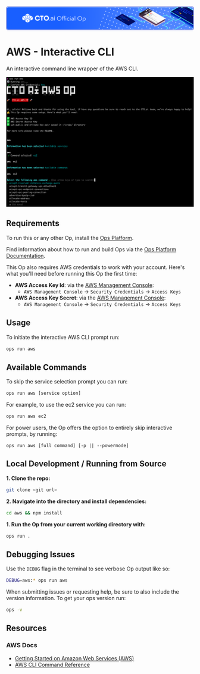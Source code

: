 ![](https://raw.githubusercontent.com/cto-ai/aws/master/assets/banner.png)

# AWS - Interactive CLI

An interactive command line wrapper of the AWS CLI.

![](https://raw.githubusercontent.com/cto-ai/aws/master/assets/screenshot_cli.png)

## Requirements

To run this or any other Op, install the [Ops Platform](https://cto.ai/platform).

Find information about how to run and build Ops via the [Ops Platform Documentation](https://cto.ai/docs/overview).

This Op also requires AWS credentials to work with your account. Here's what you'll need before running this Op the first time:

- **AWS Access Key Id**: via the [AWS Management Console](https://console.aws.amazon.com/):
  - `AWS Management Console` -> `Security Credentials` -> `Access Keys`
- **AWS Access Key Secret**: via the [AWS Management Console](https://console.aws.amazon.com/):
  - `AWS Management Console` -> `Security Credentials` -> `Access Keys`

## Usage

To initiate the interactive AWS CLI prompt run:

```bash
ops run aws
```

## Available Commands

To skip the service selection prompt you can run:

```bash
ops run aws [service option]
```

For example, to use the ec2 service you can run:

```bash
ops run aws ec2
```

For power users, the Op offers the option to entirely skip interactive prompts, by running:

```text
ops run aws [full command] [-p || --powermode]
```

## Local Development / Running from Source

**1. Clone the repo:**

```bash
git clone <git url>
```

**2. Navigate into the directory and install dependencies:**

```bash
cd aws && npm install
```

**1. Run the Op from your current working directory with:**

```bash
ops run .
```

## Debugging Issues

Use the `DEBUG` flag in the terminal to see verbose Op output like so:

```bash
DEBUG=aws:* ops run aws
```

When submitting issues or requesting help, be sure to also include the version information. To get your ops version run:

```bash
ops -v
```

## Resources

### AWS Docs

- [Getting Started on Amazon Web Services (AWS)](https://aws.amazon.com/getting-started/)
- [AWS CLI Command Reference](https://docs.aws.amazon.com/cli/latest/reference/)
